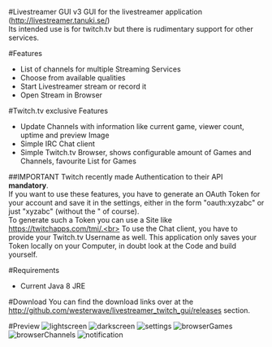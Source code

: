 #Livestreamer GUI v3
GUI for the livestreamer application (http://livestreamer.tanuki.se/)<br>
Its intended use is for twitch.tv but there is rudimentary support for other services.

#Features
 - List of channels for multiple Streaming Services
 - Choose from available qualities
 - Start Livestreamer stream or record it
 - Open Stream in Browser

#Twitch.tv exclusive Features
 - Update Channels with information like current game, viewer count, uptime and preview Image
 - Simple IRC Chat client
 - Simple Twitch.tv Browser, shows configurable amount of Games and Channels, favourite List for Games

##IMPORTANT
Twitch recently made Authentication to their API <b>mandatory</b>.<br>
If you want to use these features, you have to generate an OAuth Token for your account and save it in the settings,
either in the form "oauth:xyzabc" or just "xyzabc" (without the " of course).<br>
To generate such a Token you can use a Site like https://twitchapps.com/tmi/.<br>
To use the Chat client, you have to provide your Twitch.tv Username as well.
This application only saves your Token locally on your Computer, in doubt look at the Code and build yourself.

#Requirements
 - Current Java 8 JRE

#Download
You can find the download links over at the http://github.com/westerwave/livestreamer_twitch_gui/releases section.


#Preview
![lightscreen](https://cloud.githubusercontent.com/assets/1731203/18693068/3939c61a-7f9f-11e6-83f7-147ae6542bd7.PNG)
![darkscreen](https://cloud.githubusercontent.com/assets/1731203/18693067/391edb98-7f9f-11e6-891a-b06d527bc33b.PNG)
![settings](https://cloud.githubusercontent.com/assets/1731203/18693070/394089e6-7f9f-11e6-8698-d7b5533fc70c.PNG)
![browserGames](https://cloud.githubusercontent.com/assets/1731203/18693071/3958201a-7f9f-11e6-8fcd-a23ee82fe6df.PNG)
![browserChannels](https://cloud.githubusercontent.com/assets/1731203/18693069/393d4934-7f9f-11e6-8e49-459debc91c3d.PNG)
![notification](https://cloud.githubusercontent.com/assets/1731203/15981650/b7a30dc6-2f78-11e6-951b-289c408c6c6a.png)
